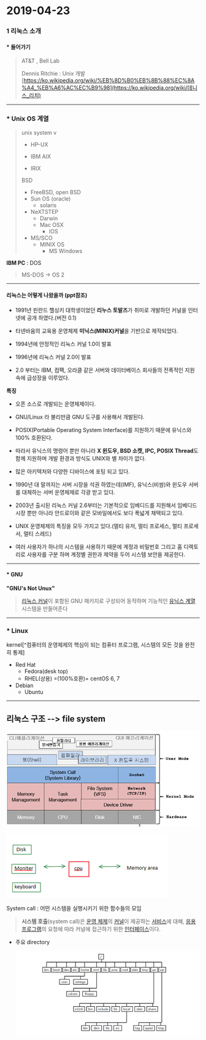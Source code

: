 # 2019-04-23

### 1 리눅스 소개

#### * 들어가기

>  AT&T , Bell Lab
>
> Dennis Ritchie : Unix 개발  [https://ko.wikipedia.org/wiki/%EB%8D%B0%EB%8B%88%EC%8A%A4_%EB%A6%AC%EC%B9%98](https://ko.wikipedia.org/wiki/데니스_리치)

---

### * Unix OS 계열

> unix system v
>
> - HP-UX
>
> - IBM AIX
>
> - IRIX
>
> BSD
>
> - FreeBSD, open BSD
> - Sun OS (oracle)
>   - solaris
> - NeXTSTEP 
>   - Darwin
>   - Mac OSX
>     - IOS
> - MS/SCO 
>   - MINIX OS
>     - MS Windows

**IBM PC** : DOS

> MS-DOS -> OS 2



---

#### 리눅스는 어떻게 나왔을까 (ppt참조)

- 1991년 핀란드 헬싱키 대학생이었던 **리누스 토발즈**가 취미로 개발하던 커널을 인터넷에 공개 하였다.(버전 0.1)

- 타넨바움의 교육용 운영체제 **미닉스(MINIX)커널**을 기반으로 제작되었다.

- 1994년에 안정적인 리눅스 커널 1.0이 발표 

- 1996년에 리눅스 커널 2.0이 발표

- 2.0 부터는 IBM, 컴팩, 오라클 같은 서버와 데이터베이스 회사들의 전폭적인 지원 속에 급성장을 이루었다. 

**특징**

- 오픈 소스로 개발되는 운영체제이다.

- GNU/Linux 라 불리만큼 GNU 도구를 사용해서 개발된다.

- POSIX(Portable Operating System Interface)를 지원하기 때문에 유닉스와 100% 호환된다.

- 따라서 유닉스의 명령어 뿐만 아니라 **X 윈도우, BSD 소켓, IPC, POSIX Thread**도 함께 지원하며 개발 환경과 방식도 UNIX와 별 차이가 없다.

- 많은 아키텍처와 다양한 디바이스에 포팅 되고 있다.

- 1990년 대 말까지는 서버 시장을 석권 하였는데(IMF), 유닉스(비쌈)와 윈도우 서버를 대체하는 서버 운영체제로 각광 받고 있다.

- 2003년 출시된 리눅스 커널 2.6부터는 기본적으로 임베디드를 지원해서 임베디드 시장 뿐만 아니라 안드로이와 같은 모바일에서도 보다 폭넓게 채택되고 있다.

- UNIX 운영체제의 특징을 모두 가지고 있다.(멀티 유저, 멀티 프로세스, 멀티 프로세서, 멀티 스레드)

- 여러 사용자가 하나의 시스템을 사용하기 때문에 계정과 비밀번호 그리고 홈 디렉토리로 사용자를 구분 하며 계정별  권한과 제약을 두어 시스템 보안을 제공한다.

---

#### * GNU

**"GNU's Not Unux"** 

> [리눅스 커널](https://ko.wikipedia.org/wiki/리눅스_커널)이 포함된 GNU 패키지로 구성되어 동작하며 기능적인 [유닉스 계열](https://ko.wikipedia.org/wiki/유닉스_계열) 시스템을 만들어준다

---

### * Linux 

kernel[^컴퓨터의 운영체제의 핵심이 되는 컴퓨터 프로그램, 시스템의 모든 것을 완전히 통제]

- Red Hat
  - Fedora(desk top)
  - RHEL(상용) =(100%호환)= centOS  6, 7
- Debian
  - Ubuntu



---

## 리눅스 구조 --> file system

![1555996286976](assets/1555996286976.png)

![1555996504888](assets/1555996504888.png)

System call : 어떤 시스템을 실행시키기 위한 함수들의 모임

> **시스템 호출**(system call)은 [운영 체제](https://ko.wikipedia.org/wiki/운영_체제)의 [커널](https://ko.wikipedia.org/wiki/커널)이 제공하는 [서비스](https://ko.wikipedia.org/wiki/서비스)에 대해, [응용 프로그램](https://ko.wikipedia.org/wiki/응용_프로그램)의 요청에 따라 커널에 접근하기 위한 [인터페이스](https://ko.wikipedia.org/wiki/인터페이스_(컴퓨팅))이다.



- 주요 directory

   ![1556004764267](assets/1556004764267.png)




